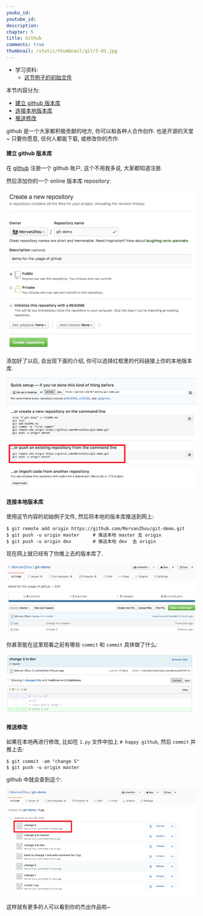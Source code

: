 ```yaml
---
youku_id: 
youtube_id: 
description: 
chapter: 5
title: Github
comments: true
thumbnail: /static/thumbnail/git/5-01.jpg
---
```

* 学习资料:
  * [这节例子的初始文件](https://github.com/MorvanZhou/tutorials/blob/master/gitTUT/for_gitTUT_5-1.zip)
  
本节内容分为:
  
* [建立 github 版本库](#github-repository)
* [连接本地版本库](#link)
* [推送修改](#push-change)

github 是一个大家都积极贡献的地方, 你可以和各种人合作创作. 也是开源的天堂~
只要你愿意, 任何人都能下载, 或修改你的杰作.

<h4 class="tut-h4-pad" id="github-repository">建立 github 版本库</h4>

在 [github](https://github.com/) 注册一个 github 账户, 这个不用我多说, 大家都知道注册.

然后添加你的一个 online 版本库 repository:
 
<img class="course-image" src="/static/results/git/5-1-1.png">

添加好了以后, 会出现下面的介绍, 你可以选择红框里的代码链接上你的本地版本库.

<img class="course-image" src="/static/results/git/5-1-2.png">

<h4 class="tut-h4-pad" id="link">连接本地版本库</h4>

使用这节内容的初始例子文件, 然后将本地的版本库推送到网上:

```shell
$ git remote add origin https://github.com/MorvanZhou/git-demo.git
$ git push -u origin master     # 推送本地 master 去 origin
$ git push -u origin dev        # 推送本地 dev  去 origin
```

现在网上就已经有了你推上去的版本库了.

<img class="course-image" src="/static/results/git/5-1-3.png">

你甚至能在这里观看之前有哪些 `commit` 和 `commit` 具体做了什么:

<img class="course-image" src="/static/results/git/5-1-4.png">


<h4 class="tut-h4-pad" id="push-change">推送修改</h4>

如果在本地再进行修改, 比如在 `1.py` 文件中加上 `# happy github`,
然后 `commit` 并推上去:

```shell
$ git commit -am "change 5"
$ git push -u origin master
```

github 中就会查到这个:

<img class="course-image" src="/static/results/git/5-1-5.png">

这样就有更多的人可以看到你的杰出作品啦~
